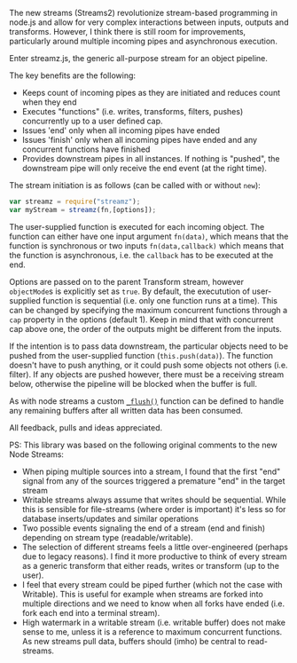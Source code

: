 The new streams (Streams2) revolutionize stream-based programming in node.js and allow for very complex interactions between inputs, outputs and transforms.   However, I think there is still room for improvements, particularly around multiple incoming pipes and asynchronous execution.  

Enter streamz.js, the generic all-purpose stream for an object pipeline.

The key benefits are the following:

* Keeps count of incoming pipes as they are initiated and reduces count when they end
* Executes "functions" (i.e. writes, transforms, filters, pushes) concurrently up to a user defined cap.
* Issues 'end' only when all incoming pipes have ended
* Issues 'finish' only when all incoming pipes have ended and any concurrent functions have finished
* Provides downstream pipes in all instances.  If nothing is "pushed", the downstream pipe will only receive the end event (at the right time).

The stream initiation is as follows (can be called with or without `new`):

```js
var streamz = require("streamz");
var myStream = streamz(fn,[options]);
```
The user-supplied function is executed for each incoming object.  The function can either have one input argument `fn(data)`, which means that the function is synchronous or two inputs `fn(data,callback)` which means that the function is asynchronous, i.e. the `callback` has to be executed at the end.

Options are passed on to the parent Transform stream, however `objectMode`s is explicitly set as `true`.  By default, the executution of user-supplied function is sequential (i.e. only one function runs at a time). This can be changed by specifying the maximum concurrent functions through a `cap` property in the options (default 1).   Keep in mind that with concurrent cap above one, the order of the outputs might be different from the inputs.

If the intention is to pass data downstream, the particular objects need to be pushed from the user-supplied function (`this.push(data)`).  The function doesn't have to push anything, or it could push some objects not others (i.e. filter).   If any objects are pushed however, there must be a receiving stream below, otherwise the pipeline will be blocked when the buffer is full.

As with node streams a custom [`_flush()`](http://nodejs.org/api/stream.html#stream_transform_flush_callback) function can be defined to handle any remaining buffers after all written data has been consumed.

All feedback, pulls and ideas appreciated.

PS: This library was based on the following original comments to the new Node Streams:

* When piping multiple sources into a stream, I found that the first "end" signal from any of the sources triggered a premature "end" in the target stream
* Writable streams always assume that writes should be sequential.  While this is sensible for file-streams (where order is important) it's less so for database inserts/updates and similar operations
* Two possible events signaling the end of a stream (end and finish) depending on stream type (readable/writable).  
* The selection of different streams feels a little over-engineered (perhaps due to legacy reasons).  I find it more productive to think of every stream as a generic transform that either reads, writes or transform (up to the user).
* I feel that every stream could be piped further (which not the case with Writable).  This is useful for example when streams are forked into multiple directions and we need to know when all forks have ended (i.e. fork each end into a terminal stream).
* High watermark in a writable stream (i.e. writable buffer) does not make sense to me, unless it is a reference to maximum concurrent functions.   As new streams pull data, buffers should (imho) be central to read-streams.
